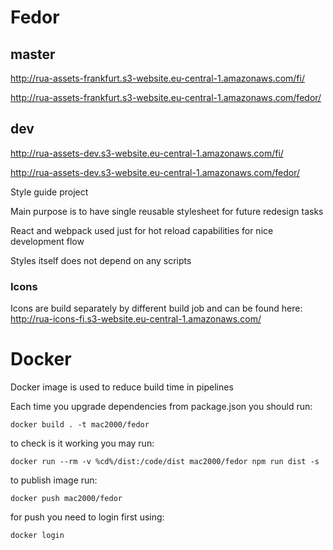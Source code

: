 # Fedor

## master

http://rua-assets-frankfurt.s3-website.eu-central-1.amazonaws.com/fi/ 

http://rua-assets-frankfurt.s3-website.eu-central-1.amazonaws.com/fedor/

## dev

http://rua-assets-dev.s3-website.eu-central-1.amazonaws.com/fi/ 

http://rua-assets-dev.s3-website.eu-central-1.amazonaws.com/fedor/


Style guide project

Main purpose is to have single reusable stylesheet for future redesign tasks

React and webpack used just for hot reload capabilities for nice development flow

Styles itself does not depend on any scripts

### Icons

Icons are build separately by different build job and can be found here: http://rua-icons-fi.s3-website.eu-central-1.amazonaws.com/

# Docker

Docker image is used to reduce build time in pipelines

Each time you upgrade dependencies from package.json you should run:

	docker build . -t mac2000/fedor

to check is it working you may run:

	docker run --rm -v %cd%/dist:/code/dist mac2000/fedor npm run dist -s

to publish image run:

	docker push mac2000/fedor

for push you need to login first using:

	docker login
